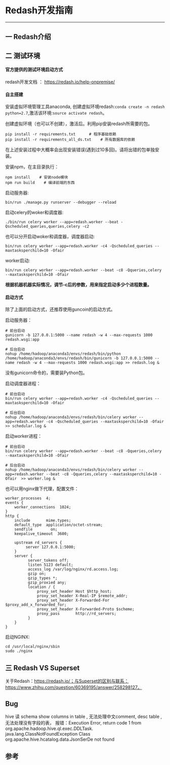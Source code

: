 # Redash开发指南
-------

## 一 Redash介绍




## 二 测试环境

#### 官方提供的测试环境启动方式
redash开发文档 ： https://redash.io/help-onpremise/


#### 自主搭建
安装虚拟环境管理工具anaconda, 创建虚拟环境redash:`conda create -n redash python=2.7`,激活该环境:`source activate redash`。

创建虚拟环境（也可以不创建），激活后。利用pip安装redash所需要的包。

```
pip install -r requirements.txt      # 程序基础依赖
pip install -r requirements_all_ds.txt    # 所有数据库的依赖
```

在上述安装过程中大概率会出现安装错误(遇到过10多回)。请将出错的包单独安装。

安装npm，在主目录执行：

```
npm install    # 安装node模块
npm run build    # 编译前端的东西
```

启动服务器: 
```
bin/run ./manage.py runserver --debugger --reload
```

启动celery的woker和调度器:
```
./bin/run celery worker --app=redash.worker --beat -Qscheduled_queries,queries,celery -c2
```

也可以分开启动woker和调度器，调度器启动:

```
bin/run celery worker --app=redash.worker -c4 -Qscheduled_queries --maxtasksperchild=10 -Ofair
```

worker启动:
```
bin/run celery worker --app=redash.worker --beat -c8 -Qqueries,celery --maxtasksperchild=10 -Ofair
```

**根据机器机器实际情况，调节-c后的参数，用来指定启动多少个进程数量。**

#### 启动方式
除了上面的启动方式，还推荐使用guncoin的启动方式。

启动服务器：

```
# 前台启动
gunicorn -b 127.0.0.1:5000 --name redash -w 4 --max-requests 1000 redash.wsgi:app

# 后台启动
nohup /home/hadoop/anaconda3/envs/redash/bin/python /home/hadoop/anaconda3/envs/redash/bin/gunicorn -b 127.0.0.1:5000 --name redash -w 4 --max-requests 1000 redash.wsgi:app >> redash.log &
```

没有gunicorn命令的，需要装Python包。

启动调度器进程：

```
# 前台启动
bin/run celery worker --app=redash.worker -c4 -Qscheduled_queries --maxtasksperchild=10 -Ofair

# 后台启动
nohup /home/hadoop/anaconda3/envs/redash/bin/celery worker --app=redash.worker -c4 -Qscheduled_queries --maxtasksperchild=10 -Ofair >> schedular.log &
```

启动worker进程：

```
# 前台启动
bin/run celery worker --app=redash.worker --beat -c8 -Qqueries,celery --maxtasksperchild=10 -Ofair  

# 后台启动
nohup /home/hadoop/anaconda3/envs/redash/bin/celery worker --app=redash.worker --beat -c8 -Qqueries,celery --maxtasksperchild=10 -Ofair  >> worker.log &
```

也可以用nginx做下代理，配置文件：

```
worker_processes  4;
events {
    worker_connections  1024;
}
http {
    include       mime.types;
    default_type  application/octet-stream;
    sendfile        on;
    keepalive_timeout  3600;

    upstream rd_servers {
         server 127.0.0.1:5000;
    }
    server {
          server_tokens off;
          listen 5123 default;
          access_log /var/log/nginx/rd.access.log;
          gzip on;
          gzip_types *;
          gzip_proxied any;
          location / {
              proxy_set_header Host $http_host;
              proxy_set_header X-Real-IP $remote_addr;
              proxy_set_header X-Forwarded-For $proxy_add_x_forwarded_for;
              proxy_set_header X-Forwarded-Proto $scheme;
              proxy_pass       http://rd_servers;
          }
    }
}
```
启动NGINX:

```
cd /usr/local/nginx/sbin
sudo ./nginx
```

## 三 Redash VS Superset
关于Redash：https://redash.io/；与Superset的区别与联系：https://www.zhihu.com/question/60369195/answer/258298127。


## Bug
hive 读 schema
show columns in table , 无法处理中文comment,
desc table , 无法处理没有字段的表，
报错：Execution Error, return code 1 from org.apache.hadoop.hive.ql.exec.DDLTask. java.lang.ClassNotFoundException Class org.apache.hive.hcatalog.data.JsonSerDe not found


## 参考
